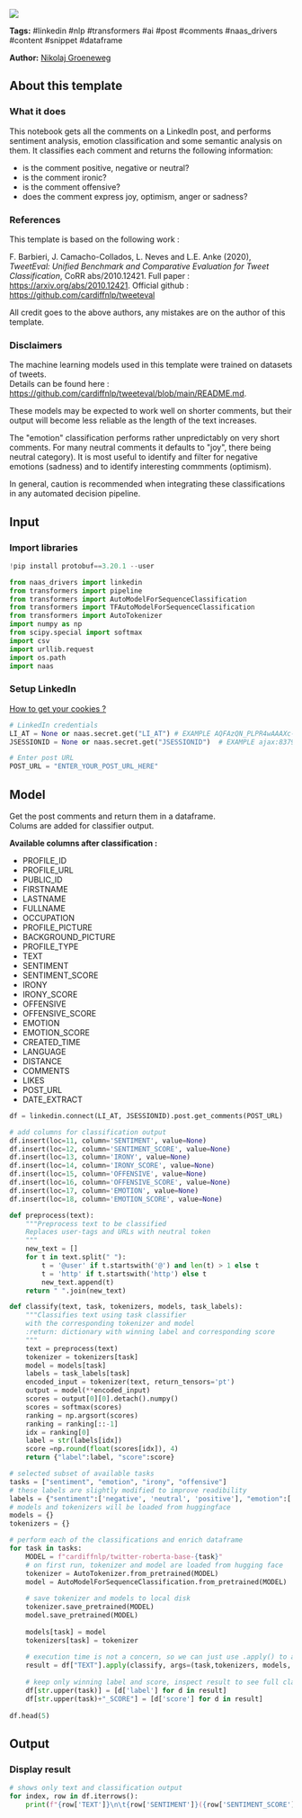 <a href="https://app.naas.ai/user-redirect/naas/downloader?url=https://raw.githubusercontent.com/jupyter-naas/awesome-notebooks/master/LinkedIn/LinkedIn_Get_sentiment_emotion_irony_offensiveness_from_comments.ipynb" target="_parent"><img src="https://naasai-public.s3.eu-west-3.amazonaws.com/open_in_naas.svg"/></a>

**Tags:** #linkedin #nlp #transformers #ai #post #comments #naas_drivers #content #snippet #dataframe

**Author:** [Nikolaj Groeneweg](https://www.linkedin.com/in/njgroene/)

## About this template

### What it does

This notebook gets all the comments on a LinkedIn post, and performs sentiment analysis, emotion classification and some semantic analysis on them. 
It classifies each comment and returns the following information:

- is the comment positive, negative or neutral?
- is the comment ironic?
- is the comment offensive?
- does the comment express joy, optimism, anger or sadness?

### References

This template is based on the following work :

F. Barbieri, J. Camacho-Collados, L. Neves and L.E. Anke (2020), *TweetEval: Unified Benchmark and Comparative Evaluation for Tweet Classification*, CoRR abs/2010.12421. Full paper : https://arxiv.org/abs/2010.12421. Official github : https://github.com/cardiffnlp/tweeteval

All credit goes to the above authors, any mistakes are on the author of this template. 
  

### Disclaimers

The machine learning models used in this template were trained on datasets of tweets.<br>Details can be found here : https://github.com/cardiffnlp/tweeteval/blob/main/README.md. 

These models may be expected to work well on shorter comments, but their output will become less reliable as the length of the text increases. 

The "emotion" classification performs rather unpredictably on very short comments. For many neutral comments it defaults to "joy", there being neutral category). It is most useful to identify and filter for negative emotions (sadness) and to identify interesting commments (optimism).

In general, caution is recommended when integrating these classifications in any automated decision pipeline.

## Input

### Import libraries


```python
!pip install protobuf==3.20.1 --user
```


```python
from naas_drivers import linkedin
from transformers import pipeline
from transformers import AutoModelForSequenceClassification
from transformers import TFAutoModelForSequenceClassification
from transformers import AutoTokenizer
import numpy as np
from scipy.special import softmax
import csv
import urllib.request
import os.path
import naas
```

### Setup LinkedIn
<a href='https://www.notion.so/LinkedIn-driver-Get-your-cookies-d20a8e7e508e42af8a5b52e33f3dba75'>How to get your cookies ?</a>


```python
# LinkedIn credentials
LI_AT = None or naas.secret.get("LI_AT") # EXAMPLE AQFAzQN_PLPR4wAAAXc-FCKmgiMit5FLdY1af3-2
JSESSIONID = None or naas.secret.get("JSESSIONID")  # EXAMPLE ajax:8379907400220387585

# Enter post URL
POST_URL = "ENTER_YOUR_POST_URL_HERE"
```

## Model

Get the post comments and return them in a dataframe. <br> Colums are added for classifier output.<br>

**Available columns after classification :**
- PROFILE_ID
- PROFILE_URL
- PUBLIC_ID
- FIRSTNAME
- LASTNAME
- FULLNAME
- OCCUPATION
- PROFILE_PICTURE
- BACKGROUND_PICTURE
- PROFILE_TYPE
- TEXT
- SENTIMENT
- SENTIMENT_SCORE
- IRONY
- IRONY_SCORE
- OFFENSIVE
- OFFENSIVE_SCORE
- EMOTION
- EMOTION_SCORE
- CREATED_TIME
- LANGUAGE
- DISTANCE
- COMMENTS
- LIKES
- POST_URL
- DATE_EXTRACT


```python
df = linkedin.connect(LI_AT, JSESSIONID).post.get_comments(POST_URL)

# add columns for classification output
df.insert(loc=11, column='SENTIMENT', value=None)
df.insert(loc=12, column='SENTIMENT_SCORE', value=None)
df.insert(loc=13, column='IRONY', value=None)
df.insert(loc=14, column='IRONY_SCORE', value=None)
df.insert(loc=15, column='OFFENSIVE', value=None)
df.insert(loc=16, column='OFFENSIVE_SCORE', value=None)
df.insert(loc=17, column='EMOTION', value=None)
df.insert(loc=18, column='EMOTION_SCORE', value=None)
```


```python
def preprocess(text):
    """Preprocess text to be classified
    Replaces user-tags and URLs with neutral token
    """
    new_text = []
    for t in text.split(" "):
        t = '@user' if t.startswith('@') and len(t) > 1 else t
        t = 'http' if t.startswith('http') else t
        new_text.append(t)
    return " ".join(new_text)

def classify(text, task, tokenizers, models, task_labels):
    """Classifies text using task classifier
    with the corresponding tokenizer and model
    :return: dictionary with winning label and corresponding score
    """
    text = preprocess(text)
    tokenizer = tokenizers[task]
    model = models[task]
    labels = task_labels[task]
    encoded_input = tokenizer(text, return_tensors='pt')
    output = model(**encoded_input)
    scores = output[0][0].detach().numpy()
    scores = softmax(scores)
    ranking = np.argsort(scores)
    ranking = ranking[::-1]
    idx = ranking[0]
    label = str(labels[idx])
    score =np.round(float(scores[idx]), 4)
    return {"label":label, "score":score}
```


```python
# selected subset of available tasks
tasks = ["sentiment", "emotion", "irony", "offensive"]
# these labels are slightly modified to improve readibility
labels = {"sentiment":['negative', 'neutral', 'positive'], "emotion":['anger', 'joy', 'optimism', 'sadness'], "irony":['not-ironic', 'ironic'], "offensive":['not-offensive', 'offensive']}
# models and tokenizers will be loaded from huggingface
models = {}
tokenizers = {}

# perform each of the classifications and enrich dataframe
for task in tasks:
    MODEL = f"cardiffnlp/twitter-roberta-base-{task}"
    # on first run, tokenizer and model are loaded from hugging face
    tokenizer = AutoTokenizer.from_pretrained(MODEL)
    model = AutoModelForSequenceClassification.from_pretrained(MODEL)  
    
    # save tokenizer and models to local disk
    tokenizer.save_pretrained(MODEL)
    model.save_pretrained(MODEL)
    
    models[task] = model
    tokenizers[task] = tokenizer
    
    # execution time is not a concern, so we can just use .apply() to apply classifier
    result = df["TEXT"].apply(classify, args=(task,tokenizers, models, labels))
    
    # keep only winning label and score, inspect result to see full classifier output
    df[str.upper(task)] = [d['label'] for d in result]
    df[str.upper(task)+"_SCORE"] = [d['score'] for d in result]
    
df.head(5)
```

## Output

### Display result


```python
# shows only text and classification output
for index, row in df.iterrows():
    print(f"{row['TEXT']}\n\t{row['SENTIMENT']}({row['SENTIMENT_SCORE']})\n\t{row['IRONY']}({row['IRONY_SCORE']})\n\t{row['OFFENSIVE']}({row['OFFENSIVE_SCORE']})\n\t{row['EMOTION']}({row['EMOTION_SCORE']})\n\t\n\n")
```
